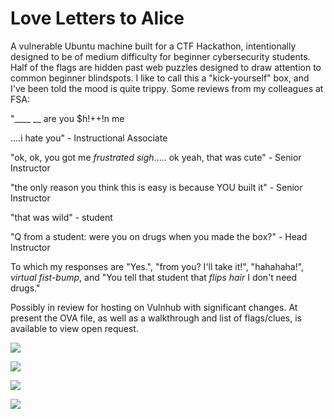 # Love Letters to Alice

A vulnerable Ubuntu machine built for a CTF Hackathon, intentionally designed to be of medium difficulty for beginner cybersecurity students. Half of the flags are hidden past web puzzles designed to draw attention to common beginner blindspots. I like to call this a "kick-yourself" box, and I've been told the mood is quite trippy. Some reviews from my colleagues at FSA:

"____ __ are you $h!++!n me

....i hate you" - Instructional Associate

"ok, ok, you got me *frustrated sigh*..... ok yeah, that was cute" - Senior Instructor

"the only reason you think this is easy is because YOU built it" - Senior Instructor

"that was wild" - student

"Q from a student: were you on drugs when you made the box?" - Head Instructor

To which my responses are "Yes.", "from you? I'll take it!", "hahahaha!", *virtual fist-bump*, and "You tell that student that *flips hair* I don't need drugs."


Possibly in review for hosting on Vulnhub with significant changes. At present the OVA file, as well as a walkthrough and list of flags/clues, is available to view open request.

![](https://i.imgur.com/7UT8ZyZ.png)

![](https://i.imgur.com/j2K7eaN.jpg)

![](https://i.imgur.com/0YUiEDF.png)

![](https://i.imgur.com/1TQ7n8C.png)
